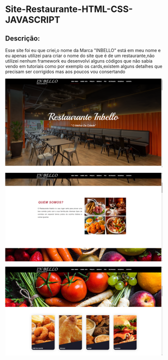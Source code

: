 # Site-Restaurante-HTML-CSS-JAVASCRIPT

## Descrição:

Esse site foi eu que criei,o nome da Marca "INBELLO" está em meu nome e eu apenas utilizei para criar o nome do site que é de um restaurante,não utilizei nenhum framework eu desenvolvi alguns códigos que não sabia vendo em tutoriais como por exemplo os cards,existem alguns detalhes que precisam ser corrigidos mas aos poucos vou consertando

![Foto do site](https://github.com/evandroid95/Site-Restaurante-HTML-CSS-JAVASCRIPT/blob/master/Restaurante-inbello/img5.png)

![Foto do site](https://github.com/evandroid95/Site-Restaurante-HTML-CSS-JAVASCRIPT/blob/master/Restaurante-inbello/img4.png)

![Foto do site](https://github.com/evandroid95/Site-Restaurante-HTML-CSS-JAVASCRIPT/blob/master/Restaurante-inbello/img3.png)


